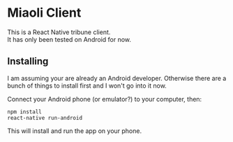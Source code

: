 # Miaoli Client

This is a React Native tribune client.    
It has only been tested on Android for now.

## Installing

I am assuming your are already an Android developer. Otherwise there are a bunch of things to install first and I won't go into it now.

Connect your Android phone (or emulator?) to your computer, then:

    npm install
    react-native run-android
    
This will install and run the app on your phone.
